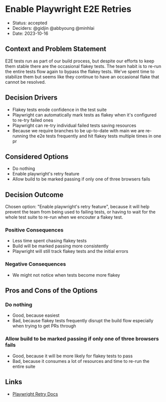 # Enable Playwright E2E Retries

* Status: accepted
* Deciders: @gidjin @abbyoung @minhlai
* Date: 2023-10-16

## Context and Problem Statement

E2E tests run as part of our build process, but despite our efforts to keep them stable there are the occasional flakey tests. The team habit is to re-run the entire tests flow again to bypass the flakey tests. We've spent time to stabilize them but seems like they continue to have an occasional flake that cannot be resolved.

## Decision Drivers <!-- optional -->

* Flakey tests erode confidence in the test suite
* Playwright can automatically mark tests as flakey when it's configured to re-try failed ones
* Playwright can re-try individual failed tests saving resources
* Because we require branches to be up-to-date with main we are re-running the e2e tests frequently and hit flakey tests multiple times in one pr

## Considered Options

* Do nothing
* Enable playwright's retry feature
* Allow build to be marked passing if only one of three browsers fails

## Decision Outcome

Chosen option: "Enable playwright's retry feature", because it will help prevent the team from being used to failing tests, or having to wait for the whole test suite to re-run when we encouter a flakey test. 

### Positive Consequences <!-- optional -->

* Less time spent chasing flakey tests
* Build will be marked passing more consistently
* Playwright will still track flakey tests and the initial errors

### Negative Consequences <!-- optional -->

* We might not notice when tests become more flakey

## Pros and Cons of the Options <!-- optional -->

### Do nothing

* Good, because easiest
* Bad, because flakey tests frequently disrupt the build flow especially when trying to get PRs through

### Allow build to be marked passing if only one of three browsers fails

* Good, because it will be more likely for flakey tests to pass
* Bad, because it consumes a lot of resources and time to re-run the entire suite

## Links

* [Playwright Retry Docs](https://playwright.dev/docs/test-retries)

<!-- markdownlint-disable-file MD013 -->
